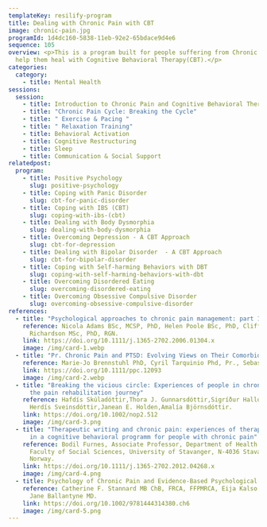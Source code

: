 ```yaml
---
templateKey: resilify-program
title: Dealing with Chronic Pain with CBT
image: chronic-pain.jpg
programId: 1d4dc160-5838-11eb-92e2-65bdace9d4e6
sequence: 105
overview: <p>This is a program built for people suffering from Chronic Pain to
  help them heal with Cognitive Behavioral Therapy(CBT).</p>
categories:
  category:
    - title: Mental Health
sessions:
  session:
    - title: Introduction to Chronic Pain and Cognitive Behavioral Therapy
    - title: "Chronic Pain Cycle: Breaking the Cycle"
    - title: " Exercise & Pacing "
    - title: " Relaxation Training"
    - title: Behavioral Activation
    - title: Cognitive Restructuring
    - title: Sleep
    - title: Communication & Social Support
relatedpost:
  program:
    - title: Positive Psychology
      slug: positive-psychology
    - title: Coping with Panic Disorder
      slug: cbt-for-panic-disorder
    - title: Coping with IBS (CBT)
      slug: coping-with-ibs-(cbt)
    - title: Dealing with Body Dysmorphia
      slug: dealing-with-body-dysmorphia
    - title: Overcoming Depression - A CBT Approach
      slug: cbt-for-depression
    - title: Dealing with Bipolar Disorder  - A CBT Approach
      slug: cbt-for-bipolar-disorder
    - title: Coping with Self-harming Behaviors with DBT
      slug: coping-with-self-harming-behaviors-with-dbt
    - title: Overcoming Disordered Eating
      slug: overcoming-disordered-eating
    - title: Overcoming Obsessive Compulsive Disorder
      slug: overcoming-obsessive-compulsive-disorder
references:
  - title: "Psychological approaches to chronic pain management: part 1"
    reference: Nicola Adams BSc, MCSP, PhD, Helen Poole BSc, PhD, Clifford
      Richardson MSc, PhD, RGN.
    link: https://doi.org/10.1111/j.1365-2702.2006.01304.x
    image: /img/card-1.webp
  - title: "Pr. Chronic Pain and PTSD: Evolving Views on Their Comorbidity"
    reference: Marie-Jo Brennstuhl PhD, Cyril Tarquinio Phd, Pr., Sebastien Montel PhD
    link: https://doi.org/10.1111/ppc.12093
    image: /img/card-2.webp
  - title: "Breaking the vicious circle: Experiences of people in chronic pain on
      the pain rehabilitation journey"
    reference: Hafdís Skúladóttir,Thora J. Gunnarsdóttir,Sigríður Halldórsdóttir,
      Herdís Sveinsdóttir,Janean E. Holden,Amalía Björnsdóttir.
    link: https://doi.org/10.1002/nop2.512
    image: /img/card-3.png
  - title: "Therapeutic writing and chronic pain: experiences of therapeutic writing
      in a cognitive behavioral programm for people with chronic pain"
    reference: Bodil Furnes, Associate Professor, Department of Health Studies,
      Faculty of Social Sciences, University of Stavanger, N-4036 Stavanger,
      Norway.
    link: https://doi.org/10.1111/j.1365-2702.2012.04268.x
    image: /img/card-4.png
  - title: Psychology of Chronic Pain and Evidence-Based Psychological Interventions
    reference: Catherine F. Stannard MB ChB, FRCA, FFPMRCA, Eija Kalso MD, DMedSci,
      Jane Ballantyne MD.
    link: https://doi.org/10.1002/9781444314380.ch6
    image: /img/card-5.png
---
```

